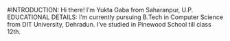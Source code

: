 
#INTRODUCTION:
Hi there!
I’m Yukta Gaba from Saharanpur, U.P.
EDUCATIONAL DETAILS:
I’m currently pursuing B.Tech in Computer Science from DIT University, Dehradun.
I’ve studied in Pinewood School till class 12th.

